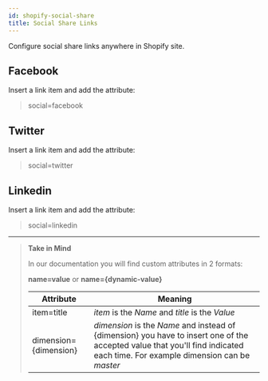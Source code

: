 ```yaml
---
id: shopify-social-share
title: Social Share Links
---
```


Configure social share links anywhere in Shopify site.

## Facebook

Insert a link item and add the attribute:

> social=facebook

## Twitter

Insert a link item and add the attribute:

> social=twitter

## Linkedin

Insert a link item and add the attribute:

> social=linkedin



---------
> **Take in Mind**
>
> In our documentation you will find custom attributes in 2 formats:
>
> **name=value** or **name={dynamic-value}**
>
>
> **Attribute**             | **Meaning** | 
> -------------             | --------------- |
> | item=title              | *item* is the *Name* and *title* is the *Value* |
> | dimension={dimension}   | *dimension* is the *Name* and instead of {dimension} you have to insert one of the accepted value that you'll find indicated each time. For example dimension can be *master*|